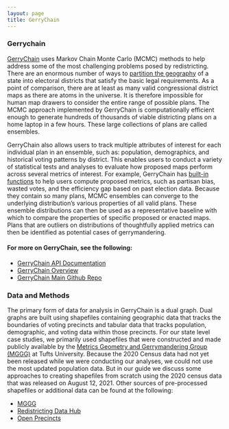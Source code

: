 ```yaml
---
layout: page
title: GerryChain 
---
```


### Gerrychain 

[GerryChain](https://gerrychain.readthedocs.io/en/latest/index.html) uses Markov Chain Monte Carlo (MCMC) methods to help address some of the most challenging problems posed by redistricting. There are an enormous number of ways to [partition the geography](https://mggg.org/metagraph/) of a state into electoral districts that satisfy the basic legal requirements. As a point of comparison, there are at least as many valid congressional district maps as there are atoms in the universe. It is therefore impossible for human map drawers to consider the entire range of possible plans. The MCMC approach implemented by GerryChain is computationally efficient enough to generate hundreds of thousands of viable districting plans on a home laptop in a few hours. These large collections of plans are called ensembles.

GerryChain also allows users to track multiple attributes of interest for each individual plan in an ensemble, such as: population, demographics, and historical voting patterns by district. This enables users to conduct a variety of statistical tests and analyses to evaluate how proposed maps perform across several metrics of interest. For example, GerryChain has [built-in functions](https://gerrychain.readthedocs.io/en/latest/api.html#module-gerrychain.metrics) to help users compute proposed metrics, such as partisan bias, wasted votes, and the efficiency gap based on past election data. Because they contain so many plans, MCMC ensembles can converge to the underlying distribution’s various properties of all valid plans. These ensemble distributions can then be used as a representative baseline with which to compare the properties of specific proposed or enacted maps. Plans that are outliers on distributions of thoughtfully applied metrics can then be identified as potential cases of gerrymandering.

#### For more on GerryChain, see the following:
* [GerryChain API Documentation](https://gerrychain.readthedocs.io/en/latest/)
* [GerryChain Overview](http://www.math.wsu.edu/faculty/ddeford/GerryChain_Guide.pdf)
* [GerryChain Main Github Repo](http://github.com/mggg/gerrychain)

### Data and Methods

The primary form of data for analysis in GerryChain is a dual graph. Dual graphs are built using shapefiles containing geographic data that tracks the boundaries of voting precincts and tabular data that tracks population, demographic, and voting data within those precincts. For our state level case studies, we primarily used shapefiles that were constructed and made publicly available by the [Metrics Geometry and Gerrymandering Group (MGGG)](https://mggg.org/) at Tufts University. Because the 2020 Census data had not yet been released while we were conducting our analyses, we could not use the most updated population data. But in our guide we discuss some approaches to creating shapefiles from scratch using the 2020 census data that was released on August 12, 2021. Other sources of pre-processed shapefiles or additional data can be found at the following:

* [MGGG](https://github.com/mggg-states/)
* [Redistricting Data Hub](https://redistrictingdatahub.com)
* [Open Precincts](https://openprecincts.org/)

